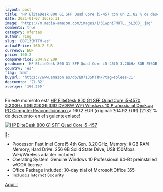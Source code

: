 ```yaml
---
layout: post
title: 'HP EliteDesk 800 G1 SFF Quad Core i5-457 con un 21.82 % de descuento'
date: 2021-01-07 10:26:11
image: 'https://m.media-amazon.com/images/I/31wpniFMHTL._SL200_.jpg'
comments: true
category: ofertas
author: ring
slug: 'B0713SMTTM-es'
actualPrice: 160.2 EUR
currency: EUR
price: 160.2
comparePrice: 204.92 EUR
prodname: 'HP EliteDesk 800 G1 SFF Quad Core i5-4570 3.20GHz 8GB 256GB SSD DVDRW WiFi Windows 10 Professional Desktop PC Computer  Reacondicionado '
country: 'es'
flag: '🇪🇸'
buyurl: 'https://www.amazon.es/dp/B0713SMTTM/?tag=tolees-21'
descuento: '21.82'
average: '160.255'
---
```


En este momento está [HP EliteDesk 800 G1 SFF Quad Core i5-4570 3.20GHz 8GB 256GB SSD DVDRW WiFi Windows 10 Professional Desktop PC Computer  Reacondicionado ](https://www.amazon.es/dp/B0713SMTTM/?tag=tolees-21) a 160.2 EUR (original: 204.92 EUR) (21.82 %  de descuento) en el siguiente enlace!

[![HP EliteDesk 800 G1 SFF Quad Core i5-457](https://m.media-amazon.com/images/I/31wpniFMHTL._SL200_.jpg)](https://www.amazon.es/dp/B0713SMTTM/?tag=tolees-21)

🔎:

- Processor: Fast Intel Core i5 4th Gen. 3.20 GHz, Memory: 8 GB RAM Memory, Hard Drive: 256 GB Solid State Drive, USB 150Mbps WiFi/Wireless adapter included
- Operating System: Genuine Windows 10 Professional 64-Bit preinstalled w/COA license
- Office Package included: 30-day trial of Microsoft Office 365
- Includes Internet Security

[Aquí!!!](https://www.amazon.es/dp/B0713SMTTM/?tag=tolees-21)
